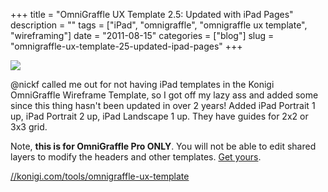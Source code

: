 +++
title = "OmniGraffle UX Template 2.5: Updated with iPad Pages"
description = ""
tags = ["iPad", "omnigraffle", "omnigraffle ux template", "wireframing"]
date = "2011-08-15"
categories = ["blog"]
slug = "omnigraffle-ux-template-25-updated-ipad-pages"
+++



  <div class="screenshot"><a href="../tools/omnigraffle-ux-template.html"><img src="/media/tools/og-ux-template/iPad_Portrait_2_Up.png" /></a></div>
<p>@nickf called me out for not having iPad templates in the Konigi OmniGraffle Wireframe Template, so I got off my lazy ass and added some since this thing hasn't been updated in over 2 years! Added iPad Portrait 1 up, iPad Portrait 2 up, iPad Landscape 1 up. They have guides for 2x2 or 3x3 grid.</p>
<p>Note, <strong>this is for OmniGraffle Pro ONLY</strong>. You will not be able to edit shared layers to modify the headers and other templates.  <a href="../tools/omnigraffle-ux-template.html">Get yours</a>. </p>
    
  <a href="../tools/omnigraffle-ux-template.html">//konigi.com/tools/omnigraffle-ux-template</a>
